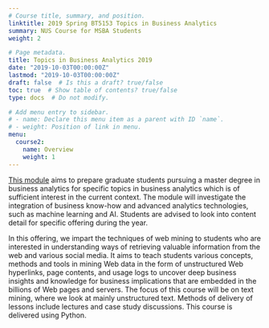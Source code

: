 ```yaml
---
# Course title, summary, and position.
linktitle: 2019 Spring BT5153 Topics in Business Analytics
summary: NUS Course for MSBA Students
weight: 2

# Page metadata.
title: Topics in Business Analytics 2019
date: "2019-10-03T00:00:00Z"
lastmod: "2019-10-03T00:00:00Z"
draft: false  # Is this a draft? true/false
toc: true  # Show table of contents? true/false
type: docs  # Do not modify.

# Add menu entry to sidebar.
# - name: Declare this menu item as a parent with ID `name`.
# - weight: Position of link in menu.
menu:
  course2:
    name: Overview
    weight: 1
---
```

[This module](https://ivle.nus.edu.sg/V1/lms/public/view_moduleoutline.aspx?CourseID=9985C9EA-44B3-4463-B8AB-657514EC9DD3&ClickFrom=StuViewBtn) aims to prepare graduate students pursuing a master degree in business analytics for specific topics in business analytics which is of sufficient interest in the current context. The module will investigate the integration of business know-how and advanced analytics technologies, such as machine learning and AI. Students are advised to look into content detail for specific offering during the year.

In this offering, we impart the techniques of web mining to students who are interested in understanding ways of retrieving valuable information from the web and various social media. It aims to teach students various concepts, methods and tools in mining Web data in the form of unstructured Web hyperlinks, page contents, and usage logs to uncover deep business insights and knowledge for business implications that are embedded in the billions of Web pages and servers.  The focus of this course will be on text mining, where we look at mainly unstructured text. Methods of delivery of lessons include lectures and case study discussions. This course is delivered using Python.

